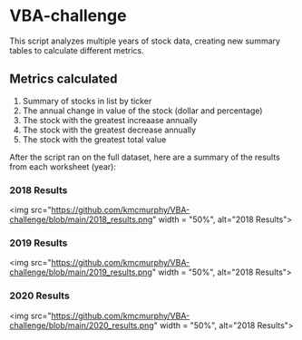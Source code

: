 # VBA-challenge 
This script analyzes multiple years of stock data, creating new summary tables to calculate different metrics.

## Metrics calculated
1. Summary of stocks in list by ticker
2. The annual change in value of the stock (dollar and percentage)
3. The stock with the greatest increaase annually
4. The stock with the greatest decrease annually
5. The stock with the greatest total value

After the script ran on the full dataset, here are a summary of the results from each worksheet (year):

### 2018 Results
<img src="https://github.com/kmcmurphy/VBA-challenge/blob/main/2018_results.png" width = "50%", alt="2018 Results">

### 2019 Results
<img src="https://github.com/kmcmurphy/VBA-challenge/blob/main/2019_results.png" width = "50%", alt="2018 Results">

### 2020 Results
<img src="https://github.com/kmcmurphy/VBA-challenge/blob/main/2020_results.png" width = "50%", alt="2018 Results">
